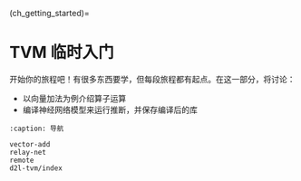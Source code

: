 (ch_getting_started)=
# TVM 临时入门

开始你的旅程吧！有很多东西要学，但每段旅程都有起点。在这一部分，将讨论：

- 以向量加法为例介绍算子运算
- 编译神经网络模型来运行推断，并保存编译后的库

```{toctree}
:caption: 导航

vector-add
relay-net
remote
d2l-tvm/index
```
